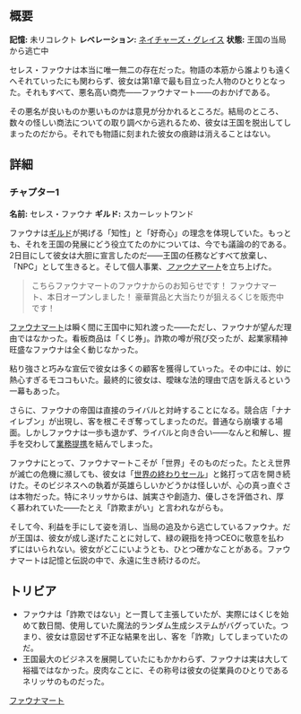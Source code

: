 <!-- title: セレス・ファウナ -->
<!-- quote: シールドいかがですか！世界の終わりセールで今すぐゲット！ -->
<!-- chapters: 0 -->
<!-- images: (ファウナのチャプター1プロフィール), (ビジューと共に戦うファウナ), (ファウナマートのくじ券), (ファウナと黄金のリンゴの木) -->
<!-- model: false -->

## 概要

**記憶:** 未リコレクト
**レベレーション:** [ネイチャーズ・グレイス](#entry:natures-grace-entry)
**状態:** 王国の当局から逃亡中

セレス・ファウナは本当に唯一無二の存在だった。物語の本筋から誰よりも遠くへそれていったにも関わらず、彼女は第1章で最も目立った人物のひとりとなった。それもすべて、悪名高い商売――ファウナマート――のおかげである。

その悪名が良いものか悪いものかは意見が分かれるところだ。結局のところ、数々の怪しい商法についての取り調べから逃れるため、彼女は王国を脱出してしまったのだから。それでも物語に刻まれた彼女の痕跡は消えることはない。

## 詳細

### チャプター1

**名前:** セレス・ファウナ
**ギルド:** スカーレットワンド

ファウナは[ギルド](#entry:guilds-entry)が掲げる「知性」と「好奇心」の理念を体現していた。もっとも、それを王国の発展にどう役立てたのかについては、今でも議論の的である。2日目にして彼女は大胆に宣言したのだ――王国の任務などすべて放棄し、「NPC」として生きると。そして個人事業、[_ファウナマート_](https://www.youtube.com/live/eUQWfgVwwpo?feature=shared&t=176)を立ち上げた。

> こちらファウナマートのファウナからのお知らせです！
> ファウナマート、本日オープンしました！
> 豪華賞品と大当たりが狙えるくじを販売中です！

[ファウナマート](#entry:faunamart-entry)は瞬く間に王国中に知れ渡った――ただし、ファウナが望んだ理由ではなかった。看板商品は「くじ券」。詐欺の噂が飛び交ったが、起業家精神旺盛なファウナは全く動じなかった。

粘り強さと巧みな宣伝で彼女は多くの顧客を獲得していった。その中には、妙に熱心すぎるモココもいた。最終的に彼女は、曖昧な法的理由で店を訴えるという一幕もあった。

さらに、ファウナの帝国は直接のライバルと対峙することになる。競合店「ナナイレブン」が出現し、客を根こそぎ奪ってしまったのだ。普通なら崩壊する場面。しかしファウナは一歩も退かず、ライバルと向き合い――なんと和解し、握手を交わして[業務提携](https://www.youtube.com/live/8x-MVX8h9gU?feature=shared&t=1516)を結んでしまった。

ファウナにとって、ファウナマートこそが「世界」そのものだった。たとえ世界が滅亡の危機に瀕しても、彼女は「[世界の終わりセール](https://www.youtube.com/live/8x-MVX8h9gU?t=142)」と銘打って店を開き続けた。そのビジネスへの執着が英雄らしいかどうかは怪しいが、心の真っ直ぐさは本物だった。特にネリッサからは、誠実さや創造力、優しさを評価され、厚く慕われていた――たとえ「詐欺まがい」と言われながらも。

そして今、利益を手にして姿を消し、当局の追及から逃亡しているファウナ。だが王国は、彼女が成し遂げたことに対して、緑の親指を持つCEOに敬意を払わずにはいられない。彼女がどこにいようとも、ひとつ確かなことがある。ファウナマートは記憶と伝説の中で、永遠に生き続けるのだ。

## トリビア

- ファウナは「詐欺ではない」と一貫して主張していたが、実際にはくじを始めて数日間、使用していた魔法的ランダム生成システムがバグっていた。つまり、彼女は意図せず不正な結果を出し、客を「詐欺」してしまっていたのだ。
- 王国最大のビジネスを展開していたにもかかわらず、ファウナは実は大して裕福ではなかった。皮肉なことに、その称号は彼女の従業員のひとりであるネリッサのものだった。

[ファウナマート](#easter:easter-faunamart)
